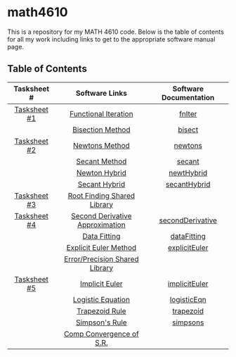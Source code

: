 # math4610
This is a repository for my MATH 4610 code. Below is the table of contents for all my work including links to get to the appropriate software manual page.

## Table of Contents

|                    Tasksheet #                    |                    Software Links                   |                    Software Documentation                   |
| :-----------------------------------------------: | :-------------------------------------------------------: | :-------------------------------------------------------: |
| [Tasksheet #1](https://github.com/jake-daniels16/math4610/blob/main/HW/HW%201.pdf) | [Functional Iteration](https://github.com/jake-daniels16/math4610/blob/main/Root%20Finding%20Problem/Methods/fnIter.py) | [fnIter](https://github.com/jake-daniels16/math4610/blob/main/doc/Software%20Manual/Functional%20Iteration.md) |
| | [Bisection Method](https://github.com/jake-daniels16/math4610/blob/main/Root%20Finding%20Problem/Methods/bisect.py) | [bisect](https://github.com/jake-daniels16/math4610/blob/main/doc/Software%20Manual/Bisection.md) |
| [Tasksheet #2](https://github.com/jake-daniels16/math4610/blob/main/HW/HW%202.pdf) | [Newtons Method](https://github.com/jake-daniels16/math4610/blob/main/Root%20Finding%20Problem/Methods/newtons.py) | [newtons](https://github.com/jake-daniels16/math4610/blob/main/doc/Software%20Manual/Newton's%20Method.md) |
| | [Secant Method](https://github.com/jake-daniels16/math4610/blob/main/Root%20Finding%20Problem/Methods/secant.py) | [secant](https://github.com/jake-daniels16/math4610/blob/main/doc/Software%20Manual/Secant%20Method.md) |
| | [Newton Hybrid](https://github.com/jake-daniels16/math4610/blob/main/Root%20Finding%20Problem/Methods/newtHybrid.py) | [newtHybrid](https://github.com/jake-daniels16/math4610/blob/main/doc/Software%20Manual/Bisection-Newton%20Hybrid.md) |
| | [Secant Hybrid](https://github.com/jake-daniels16/math4610/blob/main/Root%20Finding%20Problem/Methods/secantHybrid.py) | [secantHybrid](https://github.com/jake-daniels16/math4610/blob/main/doc/Software%20Manual/Bisection-Secant%20Hybrid.md) |
| [Tasksheet #3](https://github.com/jake-daniels16/math4610/blob/main/HW/HW%203.pdf)| [Root Finding Shared Library](https://github.com/jake-daniels16/math4610/tree/main/RF%20Shared%20Library) | |
| [Tasksheet #4](https://github.com/jake-daniels16/math4610/blob/main/HW/HW%204.pdf)| [Second Derivative Approximation](https://github.com/jake-daniels16/math4610/blob/main/Derivative%20Approximation/Methods/secondDerivative.py) | [secondDerivative](https://github.com/jake-daniels16/math4610/blob/main/doc/Software%20Manual/Second%20Derivative%20Approx.md) |
| | [Data Fitting](https://github.com/jake-daniels16/math4610/blob/main/Derivative%20Approximation/Methods/dataFitting.py) | [dataFitting](https://github.com/jake-daniels16/math4610/blob/main/doc/Software%20Manual/Data%20Fitting.md) |
| | [Explicit Euler Method](https://github.com/jake-daniels16/math4610/blob/main/Derivative%20Approximation/Methods/explicitEuler.py) | [explicitEuler](https://github.com/jake-daniels16/math4610/blob/main/doc/Software%20Manual/Explicit%20Euler.md) |
| | [Error/Precision Shared Library](https://github.com/jake-daniels16/math4610/tree/main/Error%20Shared%20Library) | |
| [Tasksheet #5](https://github.com/jake-daniels16/math4610/blob/main/HW/HW%205.pdf) | [Implicit Euler](https://github.com/jake-daniels16/math4610/blob/main/Derivative%20Approximation/Methods/implicitEuler.py) | [implicitEuler](https://github.com/jake-daniels16/math4610/blob/main/doc/Software%20Manual/Implicit%20Euler.md) |
| | [Logistic Equation](https://github.com/jake-daniels16/math4610/blob/main/Derivative%20Approximation/logisticEqn.py) | [logisticEqn](https://github.com/jake-daniels16/math4610/blob/main/doc/Software%20Manual/Logistic%20Equation.md) |
| | [Trapezoid Rule](https://github.com/jake-daniels16/math4610/blob/main/Numerical%20Integration/Methods/trapezoid.py) | [trapezoid](https://github.com/jake-daniels16/math4610/blob/main/doc/Software%20Manual/Trapezoid%20Rule.md) |
| | [Simpson's Rule](https://github.com/jake-daniels16/math4610/blob/main/Numerical%20Integration/Methods/simpsons.py) | [simpsons](https://github.com/jake-daniels16/math4610/blob/main/doc/Software%20Manual/Simpson's%20Rule.md) |
| | [Comp Convergence of S.R.](https://github.com/jake-daniels16/math4610/blob/main/Numerical%20Integration/Comp_Convergence.py) | |



